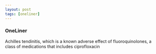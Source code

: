```yaml
---
layout: post
tags: [oneliner]
---
```



### OneLiner

Achilles tendinitis, which is a known adverse effect of fluoroquinolones, a class of medications that includes ciprofloxacin
